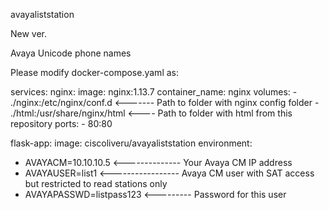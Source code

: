 avayaliststation

New ver.

Avaya Unicode phone names

Please modify docker-compose.yaml as:

services: nginx: image: nginx:1.13.7
  container_name: nginx
    volumes:
      - ./nginx:/etc/nginx/conf.d <------- Path to folder with nginx config folder
      - ./html:/usr/share/nginx/html <---- Path to folder with html from this repository
       ports: - 80:80

flask-app: image: ciscoliveru/avayaliststation environment:
  - AVAYACM=10.10.10.5 <-------------- Your Avaya CM IP address
  - AVAYAUSER=list1 <----------------- Avaya CM user with SAT access but restricted to read stations only
  - AVAYAPASSWD=listpass123 <--------- Password for this user